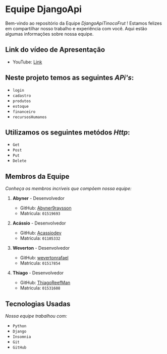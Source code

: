 # Equipe DjangoApi

Bem-vindo ao repositório da Equipe _DjangoApiTinocoFrut_ ! Estamos felizes em compartilhar nosso trabalho e experiência com você. Aqui estão algumas informações sobre nossa equipe.

## Link do vídeo de Apresentação

   - YouTube: [Link](https://www.youtube.com/watch?v=7sdAWro5E3M)

## Neste projeto temos as seguintes _APi's_:

- `login`
- `cadastro`
- `produtos`
- `estoque`
- `financeiro`
- `recursosHumanos`

## Utilizamos os seguintes metódos _Http_:

- `Get`
- `Post`
- `Put`
- `Delete`

## Membros da Equipe

_Conheça os membros incríveis que compõem nossa equipe:_

1. **Abyner** - Desenvolvedor
   - GitHub: [Abyner9raysson](https://github.com/Abyner)
   - Matricula: `01519693`

2. **Acássio** - Desenvolvedor
   - GitHub: [Acassiodev](https://github.com/Acassiodev)
   - Matricula: `01105332`

3. **Weverton** - Desenvolvedor
   - GitHub: [wevertonrafael](https://github.com/wevertonrafael)
   - Matricula: `01517854`

4. **Thiago** - Desenvolvedor
   - GitHub: [ThiagoReefMan](https://github.com/ThiagoReefMan)
   - Matricula: `01531608`


## Tecnologias Usadas

_Nossa equipe trabalhou com:_

- `Python`
- `Django`
- `Insomnia`
- `Git`
- `GitHub`